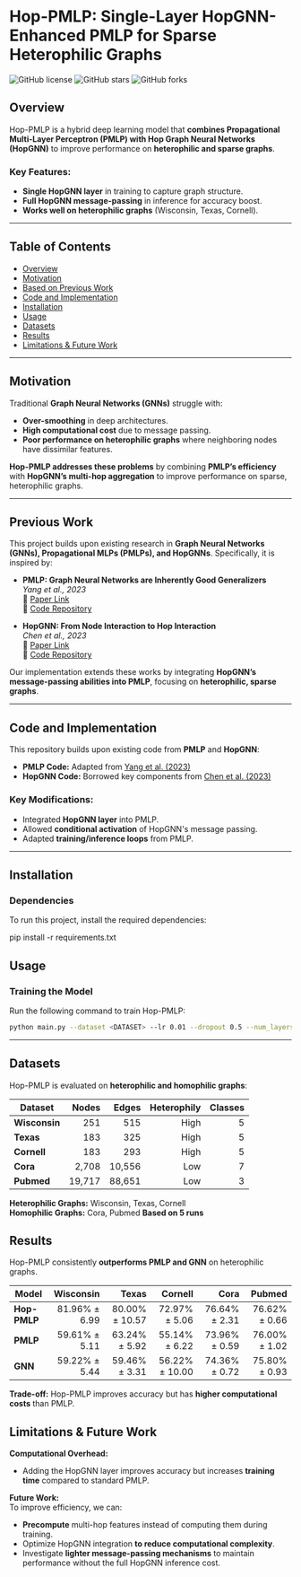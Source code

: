# Hop-PMLP: Single-Layer HopGNN-Enhanced PMLP for Sparse Heterophilic Graphs

![GitHub license](https://img.shields.io/github/license/AlexandrosKyr/Hop-PMLP)
![GitHub stars](https://img.shields.io/github/stars/AlexandrosKyr/Hop-PMLP?style=social)
![GitHub forks](https://img.shields.io/github/forks/AlexandrosKyr/Hop-PMLP?style=social)

## Overview
Hop-PMLP is a hybrid deep learning model that **combines Propagational Multi-Layer Perceptron (PMLP) with Hop Graph Neural Networks (HopGNN)** to improve performance on **heterophilic and sparse graphs**.

### Key Features:
- **Single HopGNN layer** in training to capture graph structure.
- **Full HopGNN message-passing** in inference for accuracy boost.
- **Works well on heterophilic graphs** (Wisconsin, Texas, Cornell).

---

## Table of Contents
- [Overview](#-overview)
- [Motivation](#-motivation)
- [Based on Previous Work](#-based-on-previous-work)
- [Code and Implementation](#️-code-and-implementation)
- [Installation](#-installation)
- [Usage](#-usage)
- [Datasets](#-datasets)
- [Results](#-results)
- [Limitations & Future Work](#️-limitations--future-work)
---

## Motivation
Traditional **Graph Neural Networks (GNNs)** struggle with:
- **Over-smoothing** in deep architectures.
- **High computational cost** due to message passing.
- **Poor performance on heterophilic graphs** where neighboring nodes have dissimilar features.

 **Hop-PMLP addresses these problems** by combining **PMLP’s efficiency** with **HopGNN’s multi-hop aggregation** to improve performance on sparse, heterophilic graphs.

---
## Previous Work

This project builds upon existing research in **Graph Neural Networks (GNNs), Propagational MLPs (PMLPs), and HopGNNs**. Specifically, it is inspired by:

- **PMLP: Graph Neural Networks are Inherently Good Generalizers**  
  *Yang et al., 2023*  
  📄 [Paper Link](https://arxiv.org/abs/2212.09034)  
  🔗 [Code Repository](https://github.com/chr26195/PMLP)  

- **HopGNN: From Node Interaction to Hop Interaction**  
  *Chen et al., 2023*  
  📄 [Paper Link](https://arxiv.org/abs/2211.11761)  
  🔗 [Code Repository](https://github.com/JC-202/HopGNN)  

Our implementation extends these works by integrating **HopGNN’s message-passing abilities into PMLP**, focusing on **heterophilic, sparse graphs**.

---
## Code and Implementation
This repository builds upon existing code from **PMLP** and **HopGNN**:

- **PMLP Code:** Adapted from [Yang et al. (2023)](https://github.com/chr26195/PMLP)
- **HopGNN Code:** Borrowed key components from [Chen et al. (2023)](https://github.com/JC-202/HopGNN)

### Key Modifications:
- Integrated **HopGNN layer** into PMLP.
- Allowed **conditional activation** of HopGNN's message passing.
- Adapted **training/inference loops** from PMLP.

---

## Installation
### **Dependencies**
To run this project, install the required dependencies:

pip install -r requirements.txt

## Usage

### **Training the Model**
Run the following command to train Hop-PMLP:
```bash
python main.py --dataset <DATASET> --lr 0.01 --dropout 0.5 --num_layers 2
```
---

## Datasets
Hop-PMLP is evaluated on **heterophilic and homophilic graphs**:

| **Dataset**  | **Nodes** | **Edges** | **Heterophily** | **Classes** |
|-------------|---------:|---------:|--------------:|-----------:|
| **Wisconsin** | 251 | 515 | High | 5 |
| **Texas** | 183 | 325 | High | 5 |
| **Cornell** | 183 | 293 | High | 5 |
| **Cora** | 2,708 | 10,556 | Low | 7 |
| **Pubmed** | 19,717 | 88,651 | Low | 3 |

**Heterophilic Graphs:** Wisconsin, Texas, Cornell  
**Homophilic Graphs:** Cora, Pubmed
**Based on 5 runs**

## Results
Hop-PMLP consistently **outperforms PMLP and GNN** on heterophilic graphs.

| **Model**  | **Wisconsin** | **Texas** | **Cornell** | **Cora** | **Pubmed** |
|------------|-------------:|----------:|-----------:|--------:|---------:|
| **Hop-PMLP** | 81.96% ± 6.99 | 80.00% ± 10.57 | 72.97% ± 5.06 | 76.64% ± 2.31 | 76.62% ± 0.66 |
| **PMLP** | 59.61% ± 5.11 | 63.24% ± 5.92 | 55.14% ± 6.22 | 73.96% ± 0.59 | 76.00% ± 1.02 |
| **GNN** | 59.22% ± 5.44 | 59.46% ± 3.31 | 56.22% ± 10.00 | 74.36% ± 0.72 | 75.80% ± 0.93 |

**Trade-off:** Hop-PMLP improves accuracy but has **higher computational costs** than PMLP.

## Limitations & Future Work
**Computational Overhead:**  
- Adding the HopGNN layer improves accuracy but increases **training time** compared to standard PMLP.

 **Future Work:**  
To improve efficiency, we can:
- **Precompute** multi-hop features instead of computing them during training.
- Optimize HopGNN integration **to reduce computational complexity**.
- Investigate **lighter message-passing mechanisms** to maintain performance without the full HopGNN inference cost.

